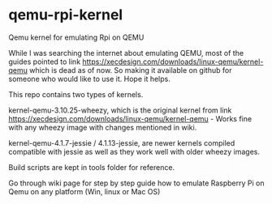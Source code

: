 # qemu-rpi-kernel
Qemu kernel for emulating Rpi on QEMU

While I was searching the internet about emulating QEMU, most of the guides pointed to link https://xecdesign.com/downloads/linux-qemu/kernel-qemu which is dead as of now.
So making it available on github for someone who would like to use it.
Hope it helps.

This repo contains two types of kernels.

kernel-qemu-3.10.25-wheezy, which is the original kernel from link https://xecdesign.com/downloads/linux-qemu/kernel-qemu - Works fine with any wheezy image with changes mentioned in wiki.

kernel-qemu-4.1.7-jessie / 4.1.13-jessie, are newer kernels compiled compatible with jessie as well as they work well with older wheezy images. 

Build scripts are kept in tools folder for reference.

Go through wiki page for step by step guide how to emulate Raspberry Pi on Qemu on any platform (Win, linux or Mac OS)
